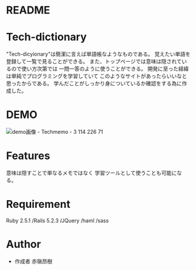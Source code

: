 # README

# Tech-dictionary

"Tech-dicyionary"は簡潔に言えば単語帳なようなものである。
覚えたい単語を登録して一覧で見ることができる。
また、トップページでは意味は隠されているので使い方次第では
一問一答のように使うことができる。
開発に至った経緯は単純でプログラミングを学習していて
このようなサイトがあったらいいなと思ったからである。
学んだことがしっかり身についているか確認をする為に作成した。

# DEMO
 ![demo画像 - Techmemo - 3 114 226 71](https://user-images.githubusercontent.com/52565469/64221827-1c6be880-cf09-11e9-89ee-eeed8097d19e.png)


# Features

意味は隠すことで単なるメモではなく
学習ツールとして使うことも可能になる。

# Requirement
Ruby 2.5.1 /Rails 5.2.3 /JQuery /haml /sass



# Author
* 作成者 赤嶺昂樹
